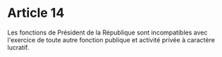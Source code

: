 # Article 14

Les fonctions de Président de la République sont incompatibles avec l'exercice de toute autre fonction publique et activité privée à caractère lucratif.
